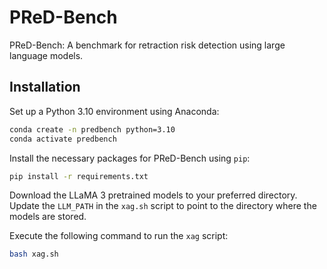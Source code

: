 # PReD-Bench

PReD-Bench: A benchmark for retraction risk detection using large language models.

## Installation

Set up a Python 3.10 environment using Anaconda:

```bash
conda create -n predbench python=3.10
conda activate predbench
```

Install the necessary packages for PReD-Bench using `pip`:

```bash
pip install -r requirements.txt
```

Download the LLaMA 3 pretrained models to your preferred directory. Update the `LLM_PATH` in the `xag.sh` script to point to the directory where the models are stored.

Execute the following command to run the `xag` script:

```bash
bash xag.sh
```
